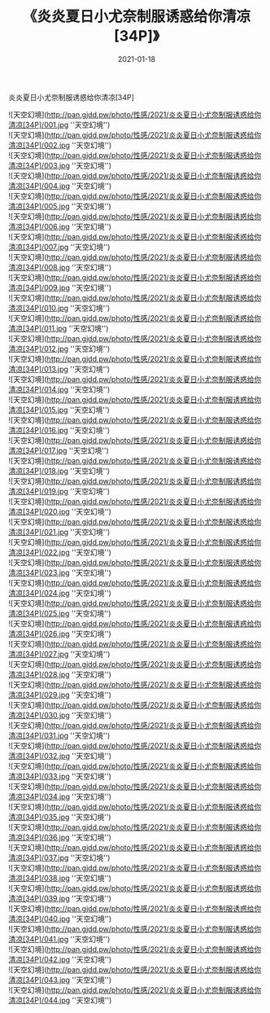 ﻿---
layout: post
title:  《炎炎夏日小尤奈制服诱惑给你清凉[34P]》
date:   2021-01-18
img: http://pan.gjdd.pw/photo/性感/2021/炎炎夏日小尤奈制服诱惑给你清凉[34P]/000.jpg
categories: [美女, 性感, 泳衣]
---

炎炎夏日小尤奈制服诱惑给你清凉[34P]



![天空幻境](http://pan.gjdd.pw/photo/性感/2021/炎炎夏日小尤奈制服诱惑给你清凉[34P]/001.jpg ''天空幻境'') <br>
![天空幻境](http://pan.gjdd.pw/photo/性感/2021/炎炎夏日小尤奈制服诱惑给你清凉[34P]/002.jpg ''天空幻境'') <br>
![天空幻境](http://pan.gjdd.pw/photo/性感/2021/炎炎夏日小尤奈制服诱惑给你清凉[34P]/003.jpg ''天空幻境'') <br>
![天空幻境](http://pan.gjdd.pw/photo/性感/2021/炎炎夏日小尤奈制服诱惑给你清凉[34P]/004.jpg ''天空幻境'') <br>
![天空幻境](http://pan.gjdd.pw/photo/性感/2021/炎炎夏日小尤奈制服诱惑给你清凉[34P]/005.jpg ''天空幻境'') <br>
![天空幻境](http://pan.gjdd.pw/photo/性感/2021/炎炎夏日小尤奈制服诱惑给你清凉[34P]/006.jpg ''天空幻境'') <br>
![天空幻境](http://pan.gjdd.pw/photo/性感/2021/炎炎夏日小尤奈制服诱惑给你清凉[34P]/007.jpg ''天空幻境'') <br>
![天空幻境](http://pan.gjdd.pw/photo/性感/2021/炎炎夏日小尤奈制服诱惑给你清凉[34P]/008.jpg ''天空幻境'') <br>
![天空幻境](http://pan.gjdd.pw/photo/性感/2021/炎炎夏日小尤奈制服诱惑给你清凉[34P]/009.jpg ''天空幻境'') <br>
![天空幻境](http://pan.gjdd.pw/photo/性感/2021/炎炎夏日小尤奈制服诱惑给你清凉[34P]/010.jpg ''天空幻境'') <br>
![天空幻境](http://pan.gjdd.pw/photo/性感/2021/炎炎夏日小尤奈制服诱惑给你清凉[34P]/011.jpg ''天空幻境'') <br>
![天空幻境](http://pan.gjdd.pw/photo/性感/2021/炎炎夏日小尤奈制服诱惑给你清凉[34P]/012.jpg ''天空幻境'') <br>
![天空幻境](http://pan.gjdd.pw/photo/性感/2021/炎炎夏日小尤奈制服诱惑给你清凉[34P]/013.jpg ''天空幻境'') <br>
![天空幻境](http://pan.gjdd.pw/photo/性感/2021/炎炎夏日小尤奈制服诱惑给你清凉[34P]/014.jpg ''天空幻境'') <br>
![天空幻境](http://pan.gjdd.pw/photo/性感/2021/炎炎夏日小尤奈制服诱惑给你清凉[34P]/015.jpg ''天空幻境'') <br>
![天空幻境](http://pan.gjdd.pw/photo/性感/2021/炎炎夏日小尤奈制服诱惑给你清凉[34P]/016.jpg ''天空幻境'') <br>
![天空幻境](http://pan.gjdd.pw/photo/性感/2021/炎炎夏日小尤奈制服诱惑给你清凉[34P]/017.jpg ''天空幻境'') <br>
![天空幻境](http://pan.gjdd.pw/photo/性感/2021/炎炎夏日小尤奈制服诱惑给你清凉[34P]/018.jpg ''天空幻境'') <br>
![天空幻境](http://pan.gjdd.pw/photo/性感/2021/炎炎夏日小尤奈制服诱惑给你清凉[34P]/019.jpg ''天空幻境'') <br>
![天空幻境](http://pan.gjdd.pw/photo/性感/2021/炎炎夏日小尤奈制服诱惑给你清凉[34P]/020.jpg ''天空幻境'') <br>
![天空幻境](http://pan.gjdd.pw/photo/性感/2021/炎炎夏日小尤奈制服诱惑给你清凉[34P]/021.jpg ''天空幻境'') <br>
![天空幻境](http://pan.gjdd.pw/photo/性感/2021/炎炎夏日小尤奈制服诱惑给你清凉[34P]/022.jpg ''天空幻境'') <br>
![天空幻境](http://pan.gjdd.pw/photo/性感/2021/炎炎夏日小尤奈制服诱惑给你清凉[34P]/023.jpg ''天空幻境'') <br>
![天空幻境](http://pan.gjdd.pw/photo/性感/2021/炎炎夏日小尤奈制服诱惑给你清凉[34P]/024.jpg ''天空幻境'') <br>
![天空幻境](http://pan.gjdd.pw/photo/性感/2021/炎炎夏日小尤奈制服诱惑给你清凉[34P]/025.jpg ''天空幻境'') <br>
![天空幻境](http://pan.gjdd.pw/photo/性感/2021/炎炎夏日小尤奈制服诱惑给你清凉[34P]/026.jpg ''天空幻境'') <br>
![天空幻境](http://pan.gjdd.pw/photo/性感/2021/炎炎夏日小尤奈制服诱惑给你清凉[34P]/027.jpg ''天空幻境'') <br>
![天空幻境](http://pan.gjdd.pw/photo/性感/2021/炎炎夏日小尤奈制服诱惑给你清凉[34P]/028.jpg ''天空幻境'') <br>
![天空幻境](http://pan.gjdd.pw/photo/性感/2021/炎炎夏日小尤奈制服诱惑给你清凉[34P]/029.jpg ''天空幻境'') <br>
![天空幻境](http://pan.gjdd.pw/photo/性感/2021/炎炎夏日小尤奈制服诱惑给你清凉[34P]/030.jpg ''天空幻境'') <br>
![天空幻境](http://pan.gjdd.pw/photo/性感/2021/炎炎夏日小尤奈制服诱惑给你清凉[34P]/031.jpg ''天空幻境'') <br>
![天空幻境](http://pan.gjdd.pw/photo/性感/2021/炎炎夏日小尤奈制服诱惑给你清凉[34P]/032.jpg ''天空幻境'') <br>
![天空幻境](http://pan.gjdd.pw/photo/性感/2021/炎炎夏日小尤奈制服诱惑给你清凉[34P]/033.jpg ''天空幻境'') <br>
![天空幻境](http://pan.gjdd.pw/photo/性感/2021/炎炎夏日小尤奈制服诱惑给你清凉[34P]/034.jpg ''天空幻境'') <br>
![天空幻境](http://pan.gjdd.pw/photo/性感/2021/炎炎夏日小尤奈制服诱惑给你清凉[34P]/035.jpg ''天空幻境'') <br>
![天空幻境](http://pan.gjdd.pw/photo/性感/2021/炎炎夏日小尤奈制服诱惑给你清凉[34P]/036.jpg ''天空幻境'') <br>
![天空幻境](http://pan.gjdd.pw/photo/性感/2021/炎炎夏日小尤奈制服诱惑给你清凉[34P]/037.jpg ''天空幻境'') <br>
![天空幻境](http://pan.gjdd.pw/photo/性感/2021/炎炎夏日小尤奈制服诱惑给你清凉[34P]/038.jpg ''天空幻境'') <br>
![天空幻境](http://pan.gjdd.pw/photo/性感/2021/炎炎夏日小尤奈制服诱惑给你清凉[34P]/039.jpg ''天空幻境'') <br>
![天空幻境](http://pan.gjdd.pw/photo/性感/2021/炎炎夏日小尤奈制服诱惑给你清凉[34P]/040.jpg ''天空幻境'') <br>
![天空幻境](http://pan.gjdd.pw/photo/性感/2021/炎炎夏日小尤奈制服诱惑给你清凉[34P]/041.jpg ''天空幻境'') <br>
![天空幻境](http://pan.gjdd.pw/photo/性感/2021/炎炎夏日小尤奈制服诱惑给你清凉[34P]/042.jpg ''天空幻境'') <br>
![天空幻境](http://pan.gjdd.pw/photo/性感/2021/炎炎夏日小尤奈制服诱惑给你清凉[34P]/043.jpg ''天空幻境'') <br>
![天空幻境](http://pan.gjdd.pw/photo/性感/2021/炎炎夏日小尤奈制服诱惑给你清凉[34P]/044.jpg ''天空幻境'') <br>